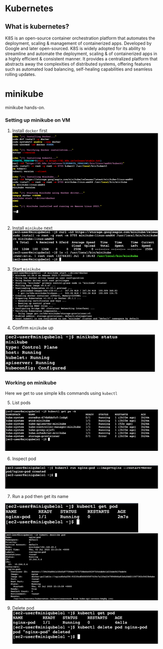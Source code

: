 

# Kubernetes
## What is kubernetes?
K8S is an open-source container orchestration platform that automates the deployment, scaling & management of containerized apps. Developed by Google and later open-sourced. K8S is widely adopted for its ability to streamline and automate the deployment, scaling & of containerized apps in a highly efficient & consistent manner. It provides a centralized platform that abstracts away the complexities of distributed systems, offering features such as automated load balancing, self-healing capabilities and seamless rolling updates.

# minikube
minikube hands-on.

### Setting up minikube on VM

1. Install `docker` first
![](img/01.Installminikube.png)

2. Install `minikube` next
![](img/02.installandcheckdir.png)

3. Start `minikube`
![](img/03.startminikube.png)

4. Confirm `minikube` up

![](img/04.checkstatus.png)

### Working on minikube

Here we get to use simple k8s commands using `kubectl`

5. List pods

![](img/05.listpods.png)

6. Inspect pod

![](img/07.runpod.png)

7. Run a pod then get its name

![](img/08.getpods.png)
![](img/09.describepod.png)

9. Delete pod
![](img/10.deletpod.png)